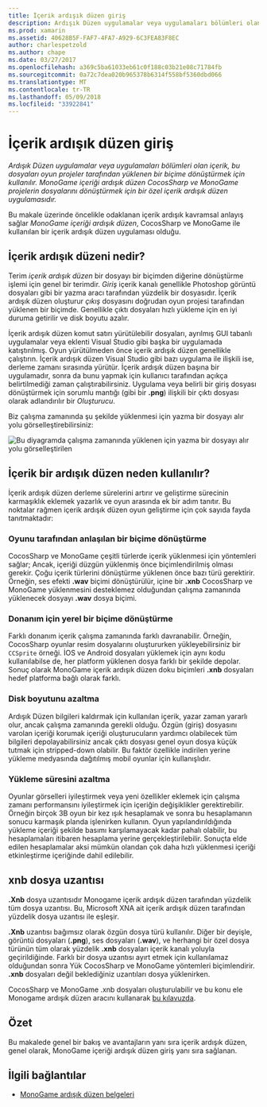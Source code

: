 ```yaml
---
title: İçerik ardışık düzen giriş
description: Ardışık Düzen uygulamalar veya uygulamaları bölümleri olan içerik, bu dosyaları oyun projeler tarafından yüklenen bir biçime dönüştürmek için kullanılır. MonoGame içeriği ardışık düzen CocosSharp ve MonoGame projelerin dosyalarını dönüştürmek için bir özel içerik ardışık düzen uygulamasıdır.
ms.prod: xamarin
ms.assetid: 40628B5F-FAF7-4FA7-A929-6C3FEA83F8EC
author: charlespetzold
ms.author: chape
ms.date: 03/27/2017
ms.openlocfilehash: a369c5ba61033eb61c0f188c03b21e08c71784fb
ms.sourcegitcommit: 0a72c7dea020b965378b6314f558bf5360dbd066
ms.translationtype: MT
ms.contentlocale: tr-TR
ms.lasthandoff: 05/09/2018
ms.locfileid: "33922841"
---
```

# <a name="introduction-to-content-pipelines"></a>İçerik ardışık düzen giriş

_Ardışık Düzen uygulamalar veya uygulamaları bölümleri olan içerik, bu dosyaları oyun projeler tarafından yüklenen bir biçime dönüştürmek için kullanılır. MonoGame içeriği ardışık düzen CocosSharp ve MonoGame projelerin dosyalarını dönüştürmek için bir özel içerik ardışık düzen uygulamasıdır._

Bu makale üzerinde öncelikle odaklanan içerik ardışık kavramsal anlayış sağlar *MonoGame içeriği ardışık düzen*, CocosSharp ve MonoGame ile kullanılan bir içerik ardışık düzen uygulaması olduğu.


## <a name="what-is-a-content-pipeline"></a>İçerik ardışık düzeni nedir?

Terim *içerik ardışık düzen* bir dosyayı bir biçimden diğerine dönüştürme işlemi için genel bir terimdir. *Giriş* içerik kanalı genellikle Photoshop görüntü dosyaları gibi bir yazma aracı tarafından yüzdelik bir dosyasıdır. İçerik ardışık düzen oluşturur *çıkış* dosyasını doğrudan oyun projesi tarafından yüklenen bir biçimde. Genellikle çıktı dosyaları hızlı yükleme için en iyi duruma getirilir ve disk boyutu azalır.

İçerik ardışık düzen komut satırı yürütülebilir dosyaları, ayrılmış GUI tabanlı uygulamalar veya eklenti Visual Studio gibi başka bir uygulamada katıştırılmış. Oyun yürütülmeden önce içerik ardışık düzen genellikle çalıştırın. İçerik ardışık düzen Visual Studio gibi bazı uygulama ile ilişkili ise, derleme zamanı sırasında yürütür. İçerik ardışık düzen başına bir uygulamadır, sonra da bunu yapmak için kullanıcı tarafından açıkça belirtilmediği zaman çalıştırabilirsiniz. Uygulama veya belirli bir giriş dosyası dönüştürmek için sorumlu mantığı (gibi bir **.png**) ilişkili bir çıktı dosyası olarak adlandırılır bir *Oluşturucu*. 

Biz çalışma zamanında şu şekilde yüklenmesi için yazma bir dosyayı alır yolu görselleştirebilirsiniz:

![](introduction-images/image1.png "Bu diyagramda çalışma zamanında yüklenen için yazma bir dosyayı alır yolu görselleştirilen")

## <a name="why-use-a-content-pipeline"></a>İçerik bir ardışık düzen neden kullanılır?

İçerik ardışık düzen derleme sürelerini artırır ve geliştirme sürecinin karmaşıklık eklemek yazarlık ve oyun arasında ek bir adım tanıtır. Bu noktalar rağmen içerik ardışık düzen oyun geliştirme için çok sayıda fayda tanıtmaktadır:


### <a name="converting-to-a-format-understood-by-the-game"></a>Oyunu tarafından anlaşılan bir biçime dönüştürme

CocosSharp ve MonoGame çeşitli türlerde içerik yüklenmesi için yöntemleri sağlar; Ancak, içeriği düzgün yüklenmiş önce biçimlendirilmiş olması gerekir. Çoğu içerik türlerini dönüştürme yüklenen önce bazı türü gerektirir. Örneğin, ses efekti **.wav** biçimi dönüştürülür, içine bir **.xnb** CocosSharp ve MonoGame yüklenmesini desteklemez olduğundan çalışma zamanında yüklenecek dosyayı **.wav** dosya biçimi.


### <a name="converting-to-a-format-native-to-the-hardware"></a>Donanım için yerel bir biçime dönüştürme

Farklı donanım içerik çalışma zamanında farklı davranabilir. Örneğin, CocosSharp oyunlar resim dosyalarını oluştururken yükleyebilirsiniz bir `CCSprite` örneği. İOS ve Android dosyaları yüklemek için aynı kodu kullanılabilse de, her platform yüklenen dosya farklı bir şekilde depolar. Sonuç olarak MonoGame içerik ardışık düzen doku biçimleri **.xnb** dosyaları hedef platforma bağlı olarak farklı.


### <a name="reducing-size-on-disk"></a>Disk boyutunu azaltma 

Ardışık Düzen bilgileri kaldırmak için kullanılan içerik, yazar zaman yararlı olur, ancak çalışma zamanında gerekli olduğu. Özgün (giriş) dosyasını varolan içeriği korumak içeriği oluşturucuların yardımcı olabilecek tüm bilgileri depolayabilirsiniz ancak çıktı dosyası genel oyun dosya küçük tutmak için stripped-down olabilir. Bu faktör özellikle indirilen yerine yükleme medyasında dağıtılmış mobil oyunlar için kullanışlıdır.


### <a name="reducing-load-time"></a>Yükleme süresini azaltma

Oyunlar görselleri iyileştirmek veya yeni özellikler eklemek için çalışma zamanı performansını iyileştirmek için içeriğin değişiklikler gerektirebilir. Örneğin birçok 3B oyun bir kez ışık hesaplamak ve sonra bu hesaplamanın sonucu karmaşık planda işlenirken kullanın. Oyun yapılandırıldığında yükleme içeriği şekilde basımı karşılamayacak kadar pahalı olabilir, bu hesaplamaları itibaren hesaplama yerine gerçekleştirilebilir. Sonuçta elde edilen hesaplamalar aksi mümkün olandan çok daha hızlı yüklenmesi içeriği etkinleştirme içeriğinde dahil edilebilir. 


## <a name="xnb-file-extension"></a>xnb dosya uzantısı

**.Xnb** dosya uzantısıdır Monogame içerik ardışık düzen tarafından yüzdelik tüm dosya uzantısı. Bu, Microsoft XNA ait içerik ardışık düzen tarafından yüzdelik dosya uzantısı ile eşleşir.

**.Xnb** uzantısı bağımsız olarak özgün dosya türü kullanılır. Diğer bir deyişle, görüntü dosyaları (**.png**), ses dosyaları (**.wav**), ve herhangi bir özel dosya türünün tüm olarak yüzdelik **.xnb** dosyaları içerik kanalı yoluyla geçirildiğinde. Farklı bir dosya uzantısı ayırt etmek için kullanılamaz olduğundan sonra Yük CocosSharp ve MonoGame yöntemleri biçimlendirir. **.xnb** dosyaları değil beklediğiniz uzantıları dosya yüklenirken.

CocosSharp ve MonoGame .xnb dosyaları oluşturulabilir ve bu konu ele Monogame ardışık düzen aracını kullanarak [bu kılavuzda](~/graphics-games/cocossharp/content-pipeline/walkthrough.md).


## <a name="summary"></a>Özet

Bu makalede genel bir bakış ve avantajların yanı sıra içerik ardışık düzen, genel olarak, MonoGame içeriği ardışık düzen giriş yanı sıra sağlanan.

## <a name="related-links"></a>İlgili bağlantılar

- [MonoGame ardışık düzen belgeleri](http://www.monogame.net/documentation/?page=Pipeline)
